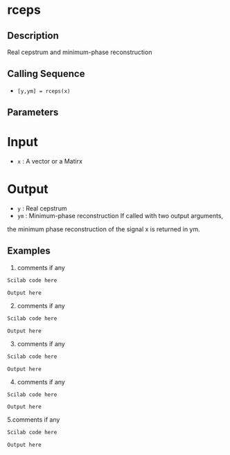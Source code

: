 # rceps
## Description
Real cepstrum and minimum-phase reconstruction

## Calling Sequence
- `[y,ym] = rceps(x)`
## Parameters
# Input
- `x` : A vector or a Matirx
# Output
- `y` : Real cepstrum
- `ym` : Minimum-phase reconstruction
If called with two output arguments,

the minimum phase reconstruction of the signal x is returned in ym.

## Examples
1. comments if any
```scilab
Scilab code here
```
```output
Output here

```
2. comments if any
```scilab
Scilab code here
```
```output
Output here

```
3. comments if any
```scilab
Scilab code here
```
```output
Output here

```
4. comments if any
```scilab
Scilab code here
```
```output
Output here

```
5.comments if any
```scilab
Scilab code here
```
```output
Output here

```

